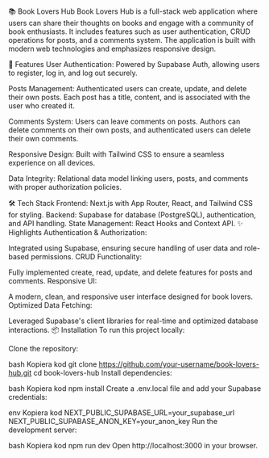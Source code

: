 📚 Book Lovers Hub
Book Lovers Hub is a full-stack web application where users can share their thoughts on books and engage with a community of book enthusiasts. It includes features such as user authentication, CRUD operations for posts, and a comments system. The application is built with modern web technologies and emphasizes responsive design.

🚀 Features
User Authentication:
Powered by Supabase Auth, allowing users to register, log in, and log out securely.

Posts Management:
Authenticated users can create, update, and delete their own posts. Each post has a title, content, and is associated with the user who created it.

Comments System:
Users can leave comments on posts. Authors can delete comments on their own posts, and authenticated users can delete their own comments.

Responsive Design:
Built with Tailwind CSS to ensure a seamless experience on all devices.

Data Integrity:
Relational data model linking users, posts, and comments with proper authorization policies.

🛠️ Tech Stack
Frontend: Next.js with App Router, React, and Tailwind CSS for styling.
Backend: Supabase for database (PostgreSQL), authentication, and API handling.
State Management: React Hooks and Context API.
✨ Highlights
Authentication & Authorization:

Integrated using Supabase, ensuring secure handling of user data and role-based permissions.
CRUD Functionality:

Fully implemented create, read, update, and delete features for posts and comments.
Responsive UI:

A modern, clean, and responsive user interface designed for book lovers.
Optimized Data Fetching:

Leveraged Supabase's client libraries for real-time and optimized database interactions.
📦 Installation
To run this project locally:

Clone the repository:

bash
Kopiera kod
git clone https://github.com/your-username/book-lovers-hub.git
cd book-lovers-hub
Install dependencies:

bash
Kopiera kod
npm install
Create a .env.local file and add your Supabase credentials:

env
Kopiera kod
NEXT_PUBLIC_SUPABASE_URL=your_supabase_url
NEXT_PUBLIC_SUPABASE_ANON_KEY=your_anon_key
Run the development server:

bash
Kopiera kod
npm run dev
Open http://localhost:3000 in your browser.

